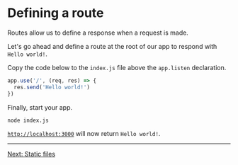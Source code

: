 # Defining a route

Routes allow us to define a response when a request is made.

Let's go ahead and define a route at the root of our app to respond with `Hello world!`.

Copy the code below to the `index.js` file above the `app.listen` declaration.

```javascript
app.use('/', (req, res) => {
  res.send('Hello world!')
})
```

Finally, start your app.

```
node index.js
```

[`http://localhost:3000`](http://localhost:3000/) will now return `Hello world!`.

---

[Next: Static files](../lessons/04-static-files)
